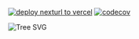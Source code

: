 [![deploy nexturl to vercel](https://github.com/TechSpiritSS/3D-Portfolio/actions/workflows/main.yml/badge.svg)](https://github.com/TechSpiritSS/3D-Portfolio/actions/workflows/main.yml)
[![codecov](https://codecov.io/gh/TechSpiritSS/3D-Portfolio/graph/badge.svg?token=T1HE543BEW)](https://codecov.io/gh/TechSpiritSS/3D-Portfolio)

![Tree SVG](https://codecov.io/gh/TechSpiritSS/3D-Portfolio/graphs/tree.svg?token=T1HE543BEW)
